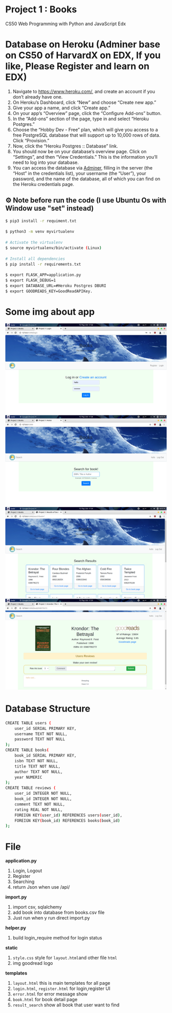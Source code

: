 # Project 1 : Books

CS50 Web Programming with Python and JavaScript Edx

# Database on Heroku (Adminer base on CS50 of HarvardX on EDX, If you like, Please Register and learn on EDX)
1. Navigate to https://www.heroku.com/, and create an account if you don’t already have one.
2. On Heroku’s Dashboard, click “New” and choose “Create new app.”
3. Give your app a name, and click “Create app.” 
4. On your app’s “Overview” page, click the “Configure Add-ons” button.
5. In the “Add-ons” section of the page, type in and select “Heroku Postgres.”
6. Choose the “Hobby Dev - Free” plan, which will give you access to a free PostgreSQL database that will support up to 10,000 rows of data. Click “Provision.”
7. Now, click the “Heroku Postgres :: Database” link.
8. You should now be on your database’s overview page. Click on “Settings”, and then “View Credentials.” This is the information you’ll need to log into your database.
9. You can access the database via [Adminer](https://adminer.cs50.net/), filling in the server (the “Host” in the credentials list), your username (the “User”), your password, and the name of the database, all of which you can find on the Heroku credentials page.

## :gear: Note before run the code (I use Ubuntu Os with Window use "set" instead)
```bash
$ pip3 install -r requiment.txt

$ python3 -m venv myvirtualenv

# Activate the virtualenv
$ source myvirtualenv/bin/activate (Linux)

# Install all dependencies
$ pip install -r requirements.txt

$ export FLASK_APP=application.py
$ export FLASK_DEBUG=1
$ export DATABASE_URL=#Heroku Postgres DBURI
$ export GOODREADS_KEY=GoodReadAPIKey.
```
# Some img about app
<img src = "demo/01.png">
<img src = "demo/02.png">
<img src = "demo/03.png">
<img src = "demo/04.png">

# Database Structure
```bash
CREATE TABLE users (
    user_id SERIAL PRIMARY KEY,
    username TEXT NOT NULL,
    password TEXT NOT NULL
);
CREATE TABLE books(
    book_id SERIAL PRIMARY KEY,
    isbn TEXT NOT NULL,
    title TEXT NOT NULL,
    author TEXT NOT NULL,
    year NUMERIC
);
CREATE TABLE reviews (
    user_id INTEGER NOT NULL,
    book_id INTEGER NOT NULL,
    comment TEXT NOT NULL,
    rating REAL NOT NULL,
    FOREIGN KEY(user_id) REFERENCES users(user_id),
    FOREIGN KEY(book_id) REFERENCES books(book_id)
);
```

# File
**application.py**
1. Login, Logout
2. Register
3. Searching
4. return Json when use /api/<isbn>

**import.py**
1. import csv, sqlalchemy
2. add book into database from books.csv file
3. Just run when y run direct import.py

**helper.py**
1. build login_require method for login status

**static**
1. `style.css` style for `layout.html`and other file `html`
2. img goodread logo

**templates**
1. `layout.html` this is main templates for all page
2. `login.html`, `register.html` for login,register UI
3. `error.html` for error message show
4. `book.html` for book detail page
5. `result_search` show all book that user want to find
